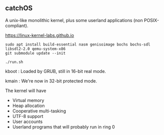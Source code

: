 ## catchOS
A unix-like monolithic kernel, plus some userland applications (non POSIX-compliant).

https://linux-kernel-labs.github.io

```
sudo apt install build-essential nasm genisoimage bochs bochs-sdl libsdl2-2.0 qemu-system-x86
git submodule update --init
```

```
./run.sh
```

kboot : Loaded by GRUB, still in 16-bit real mode.

kmain : We're now in 32-bit protected mode.

The kernel will have
- Virtual memory
- Heap allocation
- Cooperative multi-tasking
- UTF-8 support
- User accounts
- Userland programs that will probably run in ring 0
